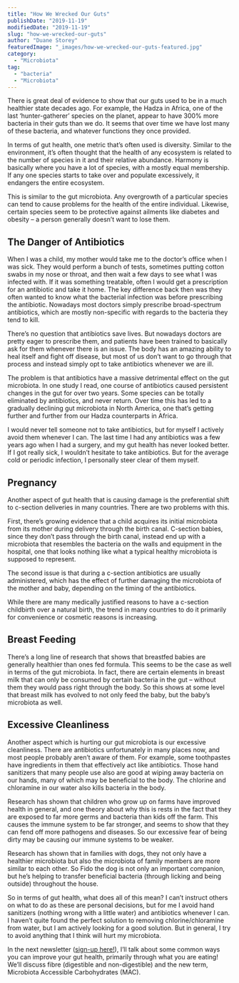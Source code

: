 ```yaml
---
title: "How We Wrecked Our Guts"
publishDate: "2019-11-19"
modifiedDate: "2019-11-19"
slug: "how-we-wrecked-our-guts"
author: "Duane Storey"
featuredImage: "_images/how-we-wrecked-our-guts-featured.jpg"
category:
  - "Microbiota"
tag:
  - "bacteria"
  - "Microbiota"
---
```


There is great deal of evidence to show that our guts used to be in a much healthier state decades ago. For example, the Hadza in Africa, one of the last ‘hunter-gatherer’ species on the planet, appear to have 300% more bacteria in their guts than we do. It seems that over time we have lost many of these bacteria, and whatever functions they once provided.

In terms of gut health, one metric that’s often used is diversity. Similar to the environment, it’s often thought that the health of any ecosystem is related to the number of species in it and their relative abundance. Harmony is basically where you have a lot of species, with a mostly equal membership. If any one species starts to take over and populate excessively, it endangers the entire ecosystem.

This is similar to the gut microbiota. Any overgrowth of a particular species can tend to cause problems for the health of the entire individual. Likewise, certain species seem to be protective against ailments like diabetes and obesity – a person generally doesn’t want to lose them.

## The Danger of Antibiotics

When I was a child, my mother would take me to the doctor’s office when I was sick. They would perform a bunch of tests, sometimes putting cotton swabs in my nose or throat, and then wait a few days to see what I was infected with. If it was something treatable, often I would get a prescription for an antibiotic and take it home. The key difference back then was they often wanted to know what the bacterial infection was before prescribing the antibiotic. Nowadays most doctors simply prescribe broad-spectrum antibiotics, which are mostly non-specific with regards to the bacteria they tend to kill.

There’s no question that antibiotics save lives. But nowadays doctors are pretty eager to prescribe them, and patients have been trained to basically ask for them whenever there is an issue. The body has an amazing ability to heal itself and fight off disease, but most of us don’t want to go through that process and instead simply opt to take antibiotics whenever we are ill.

The problem is that antibiotics have a massive detrimental effect on the gut microbiota. In one study I read, one course of antibiotics caused persistent changes in the gut for over two years. Some species can be totally eliminated by antibiotics, and never return. Over time this has led to a gradually declining gut microbiota in North America, one that’s getting further and further from our Hadza counterparts in Africa.

I would never tell someone not to take antibiotics, but for myself I actively avoid them whenever I can. The last time I had any antibiotics was a few years ago when I had a surgery, and my gut health has never looked better. If I got really sick, I wouldn’t hesitate to take antibiotics. But for the average cold or periodic infection, I personally steer clear of them myself.

## Pregnancy

Another aspect of gut health that is causing damage is the preferential shift to c-section deliveries in many countries. There are two problems with this.

First, there’s growing evidence that a child acquires its initial microbiota from its mother during delivery through the birth canal. C-section babies, since they don’t pass through the birth canal, instead end up with a microbiota that resembles the bacteria on the walls and equipment in the hospital, one that looks nothing like what a typical healthy microbiota is supposed to represent.

The second issue is that during a c-section antibiotics are usually administered, which has the effect of further damaging the microbiota of the mother and baby, depending on the timing of the antibiotics.

While there are many medically justified reasons to have a c-section childbirth over a natural birth, the trend in many countries to do it primarily for convenience or cosmetic reasons is increasing.

## Breast Feeding

There’s a long line of research that shows that breastfed babies are generally healthier than ones fed formula. This seems to be the case as well in terms of the gut microbiota. In fact, there are certain elements in breast milk that can only be consumed by certain bacteria in the gut – without them they would pass right through the body. So this shows at some level that breast milk has evolved to not only feed the baby, but the baby’s microbiota as well.

## Excessive Cleanliness

Another aspect which is hurting our gut microbiota is our excessive cleanliness. There are antibiotics unfortunately in many places now, and most people probably aren’t aware of them. For example, some toothpastes have ingredients in them that effectively act like antibiotics. Those hand sanitizers that many people use also are good at wiping away bacteria on our hands, many of which may be beneficial to the body. The chlorine and chloramine in our water also kills bacteria in the body.

Research has shown that children who grow up on farms have improved health in general, and one theory about why this is rests in the fact that they are exposed to far more germs and bacteria than kids off the farm. This causes the immune system to be far stronger, and seems to show that they can fend off more pathogens and diseases. So our excessive fear of being dirty may be causing our immune systems to be weaker.

Research has shown that in families with dogs, they not only have a healthier microbiota but also the microbiota of family members are more similar to each other. So Fido the dog is not only an important companion, but he’s helping to transfer beneficial bacteria (through licking and being outside) throughout the house.

So in terms of gut health, what does all of this mean? I can’t instruct others on what to do as these are personal decisions, but for me I avoid hand sanitizers (nothing wrong with a little water) and antibiotics whenever I can. I haven’t quite found the perfect solution to removing chlorine/chloramine from water, but I am actively looking for a good solution. But in general, I try to avoid anything that I think will hurt my microbiota.

In the next newsletter ([sign-up here!](http://eepurl.com/cA2cK5)), I’ll talk about some common ways you can improve your gut health, primarily through what you are eating! We’ll discuss fibre (digestible and non-digestible) and the new term, Microbiota Accessible Carbohydrates (MAC).
